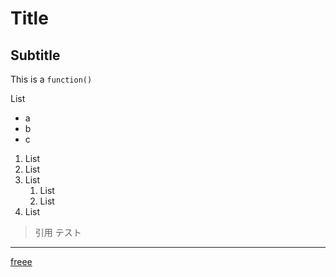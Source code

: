 # Title
## Subtitle
This is a `function()`

List
* a
* b
* c

1. List
1. List
1. List
    1. List
    1. List
1. List


> 引用
> テスト

---
[freee](https://freee.co.jp)


